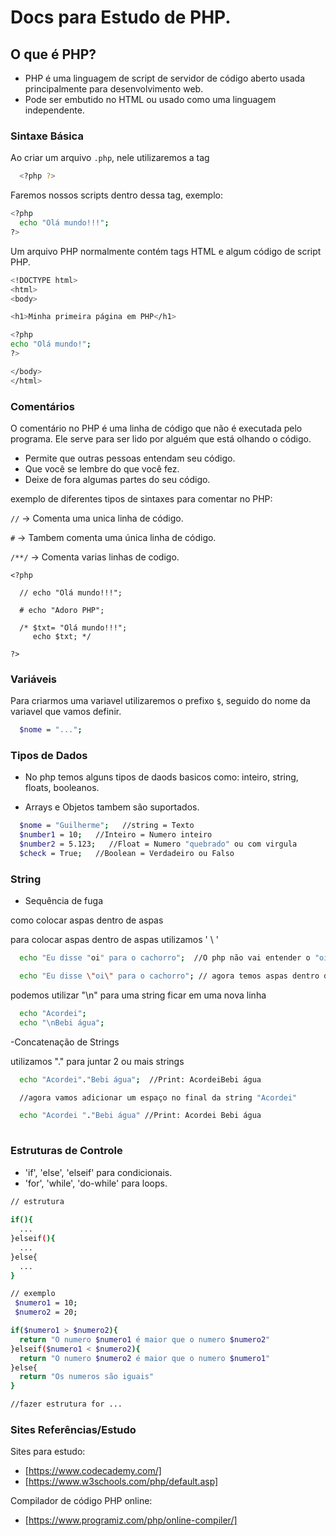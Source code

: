 # Docs para Estudo de PHP.
## O que é PHP?

- PHP é uma linguagem de script de servidor de código aberto usada principalmente para desenvolvimento web. </br>
- Pode ser embutido no HTML ou usado como uma linguagem independente.

### Sintaxe Básica

Ao criar um arquivo `.php`, nele utilizaremos a tag

``` bash
  <?php ?>
```

Faremos nossos scripts dentro dessa tag, exemplo:

``` bash
<?php
  echo "Olá mundo!!!";
?>
```
Um arquivo PHP normalmente contém tags HTML e algum código de script PHP.

```bash
<!DOCTYPE html>
<html>
<body>

<h1>Minha primeira página em PHP</h1>

<?php
echo "Olá mundo!";
?>

</body>
</html>
```

### Comentários

O comentário no PHP é uma linha de código que não é executada pelo programa. Ele serve para ser lido por alguém que está olhando o código.

- Permite que outras pessoas entendam seu código.
- Que você se lembre do que você fez.
- Deixe de fora algumas partes do seu código.

exemplo de diferentes tipos de sintaxes para comentar no PHP:

`//`  -> Comenta uma unica linha de código.

`#`   -> Tambem comenta uma única linha de código.

`/**/`  -> Comenta varias linhas de codigo.

```
<?php

  // echo "Olá mundo!!!";

  # echo "Adoro PHP";

  /* $txt= "Olá mundo!!!";
     echo $txt; */

?>
```

### Variáveis

Para criarmos uma variavel utilizaremos o prefixo `$`, seguido do nome da variavel que vamos definir. 

``` bash
  $nome = "...";
```

### Tipos de Dados

- No php temos alguns tipos de daods basicos como: inteiro, string, floats, booleanos.

- Arrays e Objetos tambem são suportados.

``` bash
  $nome = "Guilherme";   //string = Texto
  $number1 = 10;   //Inteiro = Numero inteiro
  $number2 = 5.123;   //Float = Numero "quebrado" ou com virgula
  $check = True;   //Boolean = Verdadeiro ou Falso
```
### String

- Sequência de fuga

como colocar aspas dentro de aspas 

para colocar aspas dentro de aspas utilizamos ' \ '   
``` bash
  echo "Eu disse "oi" para o cachorro";  //O php não vai entender o "oi" pq ele está fora das aspas

  echo "Eu disse \"oi\" para o cachorro"; // agora temos aspas dentro das aspas

```

podemos utilizar "\n" para uma string ficar em uma nova linha

``` bash
  echo "Acordei";
  echo "\nBebi água";
```

-Concatenação de Strings

utilizamos "." para juntar 2 ou mais strings
``` bash
  echo "Acordei"."Bebi água";  //Print: AcordeiBebi água

  //agora vamos adicionar um espaço no final da string "Acordei"

  echo "Acordei "."Bebi água" //Print: Acordei Bebi água
 
```



### Estruturas de Controle

- 'if', 'else', 'elseif' para condicionais.
- 'for', 'while', 'do-while' para loops.

``` bash
// estrutura
 
if(){
  ...
}elseif(){
  ...
}else{
  ...
}

// exemplo
 $numero1 = 10;
 $numero2 = 20;

if($numero1 > $numero2){
  return "O numero $numero1 é maior que o numero $numero2"
}elseif($numero1 < $numero2){
  return "O numero $numero2 é maior que o numero $numero1"
}else{
  return "Os numeros são iguais"
}

//fazer estrutura for ...

```

### Sites Referências/Estudo

Sites para estudo:
- [https://www.codecademy.com/]
- [https://www.w3schools.com/php/default.asp]

Compilador de código PHP online: 
- [https://www.programiz.com/php/online-compiler/]



